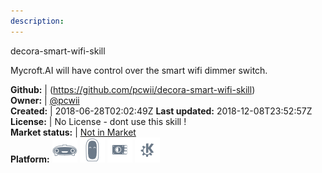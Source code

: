 ```yaml
---
description: 
---
```

decora-smart-wifi-skill

Mycroft.AI will have control over the smart wifi dimmer switch.

**Github:** | (https://github.com/pcwii/decora-smart-wifi-skill)  
**Owner:** | [@pcwii](https://github.com/pcwii)  
**Created:** | 2018-06-28T02:02:49Z  **Last updated:** 2018-12-08T23:52:57Z  
**License:** | No License - dont use this skill !  
**Market status:** | [Not in Market](https://market.mycroft.ai/skill/)  
**Platform:**   ![](.gitbook/assets/mark-1-icon.png)  ![](.gitbook/assets/mark-2-icon.png)  ![](.gitbook/assets/picroft-icon.png)  ![](.gitbook/assets/kde.png)   
